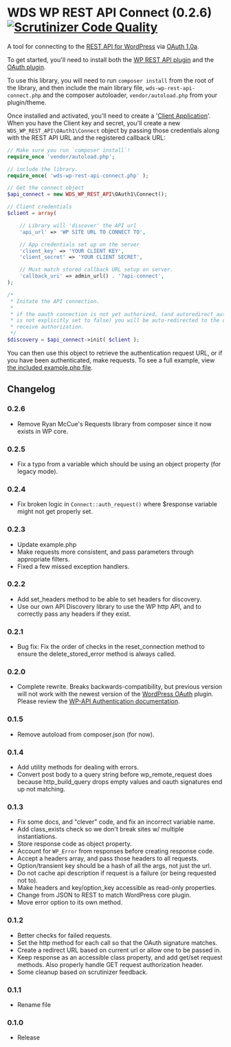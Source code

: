 WDS WP REST API Connect (0.2.6) [![Scrutinizer Code Quality](http://img.shields.io/scrutinizer/g/WebDevStudios/WDS-WP-JSON-API-Connect.svg?style=flat)](https://scrutinizer-ci.com/g/WebDevStudios/WDS-WP-JSON-API-Connect/)
=========

A tool for connecting to the [REST API for WordPress](https://github.com/WP-API/WP-API) via [OAuth 1.0a](https://github.com/WP-API/OAuth1).

To get started, you'll need to install both the [WP REST API plugin](https://github.com/WP-API/WP-API) and the [OAuth plugin](https://github.com/WP-API/OAuth1).

To use this library, you will need to run `composer install` from the root of the library, and then include the main library file, `wds-wp-rest-api-connect.php` and the composer autoloader, `vendor/autoload.php` from your plugin/theme.

Once installed and activated, you'll need to create a '[Client Application](http://v2.wp-api.org/guide/authentication/#oauth-authentication)'.
When you have the Client key and secret, you'll create a new `WDS_WP_REST_API\OAuth1\Connect` object by passing those credentials along with the REST API URL and the registered callback URL:
```php
// Make sure you run `composer install`!
require_once 'vendor/autoload.php';

// include the library.
require_once( 'wds-wp-rest-api-connect.php' );

// Get the connect object
$api_connect = new WDS_WP_REST_API\OAuth1\Connect();

// Client credentials
$client = array(

	// Library will 'discover' the API url
	'api_url' => 'WP SITE URL TO CONNECT TO',

	// App credentials set up on the server
	'client_key' => 'YOUR CLIENT KEY',
	'client_secret' => 'YOUR CLIENT SECRET',

	// Must match stored callback URL setup on server.
	'callback_uri' => admin_url() . '?api-connect',
);

/*
 * Initate the API connection.
 *
 * if the oauth connection is not yet authorized, (and autoredirect_authoriziation
 * is not explicitly set to false) you will be auto-redirected to the other site to
 * receive authorization.
 */
$discovery = $api_connect->init( $client );

```

You can then use this object to retrieve the authentication request URL, or if you have been authenticated, make requests. To see a full example, view [the included example.php file](https://github.com/WebDevStudios/WDS-WP-REST-API-Connect/blob/master/example.php).

## Changelog

### 0.2.6
* Remove Ryan McCue's Requests library from composer since it now exists in WP core.

### 0.2.5
* Fix a typo from a variable which should be using an object property (for legacy mode).

### 0.2.4
* Fix broken logic in `Connect::auth_request()` where $response variable might not get properly set.

### 0.2.3
* Update example.php
* Make requests more consistent, and pass parameters through appropriate filters.
* Fixed a few missed exception handlers.

### 0.2.2
* Add set_headers method to be able to set headers for discovery.
* Use our own API Discovery library to use the WP http API, and to correctly pass any headers if they exist.

### 0.2.1
* Bug fix: Fix the order of checks in the reset_connection method to ensure the delete_stored_error method is always called.

### 0.2.0
* Complete rewrite. Breaks backwards-compatibility, but previous version will not work with the newest version of the [WordPress OAuth](https://github.com/WP-API/OAuth1) plugin. Please review the [WP-API Authentication documentation](http://v2.wp-api.org/guide/authentication/#oauth-authentication).

### 0.1.5
* Remove autoload from composer.json (for now).

### 0.1.4
* Add utility methods for dealing with errors.
* Convert post body to a query string before wp_remote_request does because http_build_query drops empty values and oauth signatures end up not matching.

### 0.1.3
* Fix some docs, and "clever" code, and fix an incorrect variable name.
* Add class_exists check so we don't break sites w/ multiple instantiations.
* Store response code as object property.
* Account for `WP_Error` from responses before creating response code.
* Accept a headers array, and pass those headers to all requests.
* Option/transient key should be a hash of all the args, not just the url.
* Do not cache api description if request is a failure (or being requested not to).
* Make headers and key/option_key accessible as read-only properties.
* Change from JSON to REST to match WordPress core plugin.
* Move error option to its own method.

### 0.1.2
* Better checks for failed requests.
* Set the http method for each call so that the OAuth signature matches.
* Create a redirect URL based on current url or allow one to be passed in.
* Keep response as an accessible class property, and add get/set request methods. Also properly handle GET request authorization header.
* Some cleanup based on scrutinizer feedback.

### 0.1.1
* Rename file

### 0.1.0
* Release
